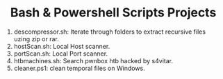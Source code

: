 <h1 align="center">Bash & Powershell Scripts Projects</h1>


1. descompressor.sh: Iterate through folders to extract recursive files uzing zip or rar.
2. hostScan.sh: Local Host scanner.
4. portScan.sh: Local Port scanner.
5. htbmachines.sh: Search pwnbox htb hacked by s4vitar.
6. cleaner.ps1: clean temporal files on Windows.

